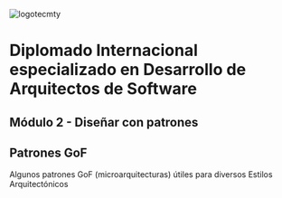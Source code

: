 ![logotecmty](https://user-images.githubusercontent.com/55771796/174454995-6ebce5d6-e6cd-40ee-8391-105d5f0df777.png)

# Diplomado Internacional especializado en Desarrollo de Arquitectos de Software

## Módulo 2 - Diseñar con patrones

## Patrones GoF

Algunos patrones GoF (microarquitecturas) útiles para diversos Estilos Arquitectónicos
